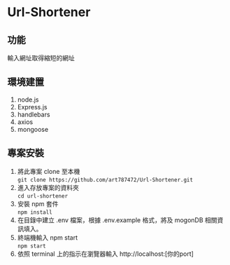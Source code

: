 # Url-Shortener
## 功能
輸入網址取得縮短的網址  

## 環境建置

1. node.js
2. Express.js
3. handlebars
4. axios
5. mongoose

## 專案安裝

1. 將此專案 clone 至本機  
   `git clone https://github.com/art787472/Url-Shortener.git`
2. 進入存放專案的資料夾  
   `cd url-shortener`
3. 安裝 npm 套件  
   `npm install`
4. 在目錄中建立 .env 檔案，根據 .env.example 格式，將及 mogonDB 相關資訊填入。  
5. 終端機輸入 npm start  
   `npm start`
6. 依照 terminal 上的指示在瀏覽器輸入 http://localhost:[你的port]

